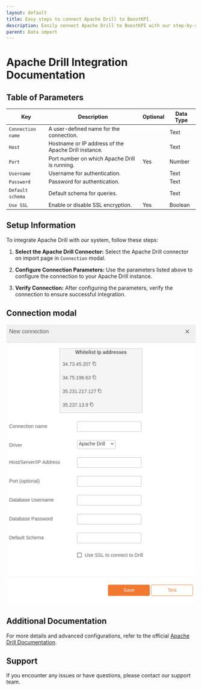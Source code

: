 ```yaml
---
layout: default
title: Easy steps to connect Apache Drill to BoostKPI.
description: Easily connect Apache Drill to BoostKPI with our step-by-step guide. Enable root-cause analysis and granular alerts on KPI changes.
parent: Data import
---
```


# Apache Drill Integration Documentation

## Table of Parameters

| Key               | Description                                          | Optional | Data Type |
|-------------------|------------------------------------------------------|----------|-----------|
| `Connection name` | A user-defined name for the connection.              |          | Text      |
| `Host`            | Hostname or IP address of the Apache Drill instance. |          | Text      |
| `Port`            | Port number on which Apache Drill is running.        | Yes      | Number    |
| `Username`        | Username for authentication.                         |          | Text      |
| `Password`        | Password for authentication.                         |          | Text      |
| `Default schema`  | Default schema for queries.                          |          | Text      |
| `Use SSL`         | Enable or disable SSL encryption.                    | Yes      | Boolean   |

## Setup Information

To integrate Apache Drill with our system, follow these steps:

1. **Select the Apache Drill Connector:** Select the Apache Drill connector on import page
   in `Connection` modal.

2. **Configure Connection Parameters:** Use the parameters listed above to configure the connection
   to your Apache Drill instance.

3. **Verify Connection:** After configuring the parameters, verify the connection to ensure
   successful integration.

## Connection modal

![Apache Drill Integration](../../../images/integration/apache-drill-integration.png)

## Additional Documentation

For more details and advanced configurations, refer to the
official [Apache Drill Documentation](https://drill.apache.org/docs/).

## Support

If you encounter any issues or have questions, please contact our support team.
